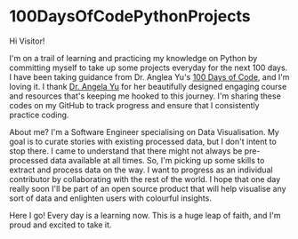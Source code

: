 # 100DaysOfCodePythonProjects

Hi Visitor!

I'm on a trail of learning and practicing my knowledge on Python by committing myself to take up some projects everyday 
for the next 100 days. I have been taking guidance from Dr. Anglea Yu's
[100 Days of Code,](https://www.udemy.com/course/100-days-of-code/) and I'm loving it. I thank 
[Dr. Angela Yu](https://github.com/angelabauer) for her beautifully designed engaging course and resources that's 
keeping me hooked to this journey. I'm sharing these codes on my GitHub to track progress and ensure that I consistently
practice coding. 

About me? I'm a Software Engineer specialising on Data Visualisation. My goal is to curate stories with existing
processed data, but I don't intent to stop there. I came to understand that there might not always be pre-processed 
data available at all times. So, I'm picking up some skills to extract and process data on the way. I want to progress 
as an individual contributor by collaborating with the rest of the world. I hope that one day really soon I'll be part 
of an open source product that will help visualise any sort of data and enlighten users with colourful insights. 

Here I go! Every day is a learning now. This is a huge leap of faith, and I'm proud and excited to take it.